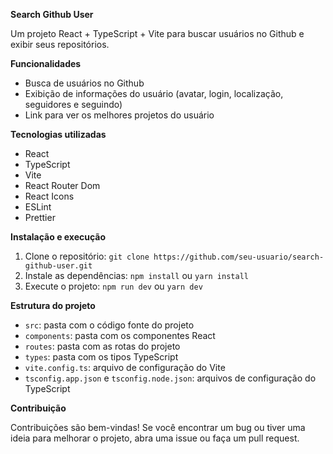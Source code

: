 **Search Github User**

Um projeto React + TypeScript + Vite para buscar usuários no Github e exibir seus repositórios.

**Funcionalidades**

* Busca de usuários no Github
* Exibição de informações do usuário (avatar, login, localização, seguidores e seguindo)
* Link para ver os melhores projetos do usuário

**Tecnologias utilizadas**

* React
* TypeScript
* Vite
* React Router Dom
* React Icons
* ESLint
* Prettier

**Instalação e execução**

1. Clone o repositório: `git clone https://github.com/seu-usuario/search-github-user.git`
2. Instale as dependências: `npm install` ou `yarn install`
3. Execute o projeto: `npm run dev` ou `yarn dev`

**Estrutura do projeto**

* `src`: pasta com o código fonte do projeto
* `components`: pasta com os componentes React
* `routes`: pasta com as rotas do projeto
* `types`: pasta com os tipos TypeScript
* `vite.config.ts`: arquivo de configuração do Vite
* `tsconfig.app.json` e `tsconfig.node.json`: arquivos de configuração do TypeScript

**Contribuição**

Contribuições são bem-vindas! Se você encontrar um bug ou tiver uma ideia para melhorar o projeto, abra uma issue ou faça um pull request.
